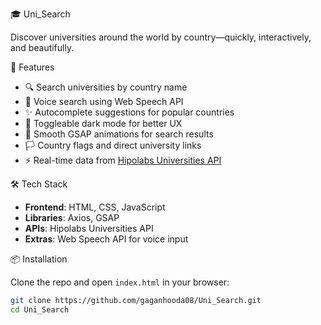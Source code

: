 🎓 Uni_Search

Discover universities around the world by country—quickly, interactively, and beautifully.

🌟 Features

- 🔍 Search universities by country name
- 🎤 Voice search using Web Speech API
- ✨ Autocomplete suggestions for popular countries
- 🌙 Toggleable dark mode for better UX
- 🚀 Smooth GSAP animations for search results
- 🏳️ Country flags and direct university links
- ⚡ Real-time data from [Hipolabs Universities API](http://universities.hipolabs.com/)

🛠 Tech Stack

- **Frontend**: HTML, CSS, JavaScript
- **Libraries**: Axios, GSAP
- **APIs**: Hipolabs Universities API
- **Extras**: Web Speech API for voice input

📦 Installation

Clone the repo and open `index.html` in your browser:

```bash
git clone https://github.com/gaganhooda08/Uni_Search.git
cd Uni_Search
